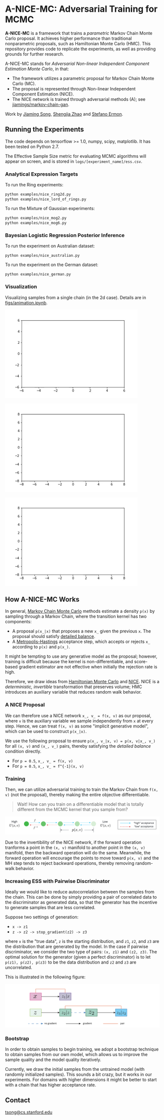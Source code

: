 # A-NICE-MC: Adversarial Training for MCMC

**A-NICE-MC** is a framework that trains a *parametric* Markov Chain Monte Carlo proposal.
It achieves higher performance than traditional nonparametric proposals, such as Hamiltonian Monte Carlo (HMC).
This repository provides code to replicate the experiments, as well as providing grounds for further research.

A-NICE-MC stands for *Adversarial Non-linear Independent Component Estimation Monte Carlo*, in that:
- The framework utilizes a parametric proposal for Markov Chain Monte Carlo (MC).
- The proposal is represented through Non-linear Independent Component Estimation (NICE).
- The NICE network is trained through adversarial methods (A); see [jiamings/markov-chain-gan](https://github.com/jiamings/markov-chain-gan).

Work by [Jiaming Song](tsong.me), [Shengjia Zhao](szhao.me) and [Stefano Ermon](cs.stanford.edu/~ermon).

## Running the Experiments
The code depends on tensorflow >= 1.0, numpy, scipy, matplotlib.
It has been tested on Python 2.7.

The Effective Sample Size metric for evaluating MCMC algorithms will appear on screen, and is stored in `logs/[experiment_name]/ess.csv`.

### Analytical Expression Targets

To run the Ring experiments:
```
python examples/nice_ring2d.py
python examples/nice_lord_of_rings.py
```

To run the Mixture of Gaussian experiments:
```
python examples/nice_mog2.py
python examples/nice_mog6.py
```

### Bayesian Logistic Regression Posterior Inference

To run the experiment on Australian dataset:
```
python examples/nice_australian.py
```

To run the experiment on the German dataset:
```
python examples/nice_german.py
```

### Visualization
Visualizing samples from a single chain (in the 2d case). Details are in [figs/animation.ipynb](figs/animation.ipynb).

![](figs/lord_of_rings.gif)

![](figs/mog2.gif)

![](figs/mog6.gif)


## How A-NICE-MC Works
In general, [Markov Chain Monte Carlo](https://en.wikipedia.org/wiki/Markov_chain_Monte_Carlo) methods estimate a density `p(x)` by sampling through a Markov Chain, where the transition kernel has two components:
- A proposal `p(x_|x)` that proposes a new `x_` given the previous `x`. The proposal should satisfy [detailed balance](https://en.wikipedia.org/wiki/Detailed_balance).
- A [Metropolis-Hastings](https://en.wikipedia.org/wiki/Metropolis%E2%80%93Hastings_algorithm) acceptance step, which accepts or rejects `x_` according to `p(x)` and `p(x_)`.

It might be tempting to use any generative model as the proposal; however, training is difficult because the kernel is non-differentiable, and score-based gradient estimator
are not effective when initially the rejection rate is high.

Therefore, we draw ideas from [Hamiltonian Monte Carlo](https://arxiv.org/pdf/1206.1901.pdf) and [NICE](https://arxiv.org/abs/1410.8516).
NICE is a *deterministic, invertible* transformation that preserves volume; HMC introduces an auxiliary variable that reduces random walk behavior.

### A NICE Proposal

We can therefore use a NICE network `x_, v_ = f(x, v)` as our proposal, where `v` is the auxiliary variable we sample independently from `x` at every step.
Hence, we can treat `f(x, v)` as some "implicit generative model", which can be used to construct `p(x_|x)`.

We use the following proposal to ensure `p(x_, v_|x, v) = p(x, v|x_, v_)` for all `(x, v)` and `(x_, v_)` pairs,
thereby satisfying the *detailed balance* condition directly.
- For `p = 0.5`, `x_, v_ = f(x, v)`
- For `p = 0.5`, `x_, v_ = f^{-1}(x, v)`

### Training

Then, we can utilize adversarial training to train the Markov Chain from `f(x, v)` (not the proposal), 
thereby making the entire objective differentiable.

> Wait! How can you train on a differentiable model that is totally different from the MCMC kernel that you sample from?

![](figs/nice_xv.png)

Due to the invertibility of the NICE network, if the forward operation tranforms a point in the `(x, v)` manifold to another point in the `(x, v)` manifold, then the backward operation will do the same. Meanwhile, the forward operation will encourage the points to move toward `p(x, v)` and the MH step tends to reject backward operations, thereby removing random-walk behavior.

### Increasing ESS with Pairwise Discriminator

Ideally we would like to reduce autocorrelation between the samples from the chain. 
This can be done by simply providing a pair of correlated data to the discriminator as generated data, so that the generator has the incentive to generate samples that are less correlated.

Suppose two settings of generation:

- `x -> z1`
- `z -> z2 -> stop_gradient(z2) -> z3`

where `x` is the "true data", `z` is the starting distribution, and `z1`, `z2`, and `z3` are the distribution that are generated by the model. In the case if pairwise discriminator, we consider the two type of pairs: `(x, z1)` and `(z2, z3)`. The optimal solution for the generator (given a perfect discriminator) is to let `p(z1), p(z2), p(z3)` to be the data distribution and `z2` and `z3` are uncorrelated.

This is illustrated in the following figure:

![](figs/pairwise.png)

### Bootstrap
In order to obtain samples to begin training, we adopt a bootstrap technique to obtain samples from our own model, which allows us to improve the sample quality and the model quality iteratively. 

Currently, we draw the initial samples from the untrained model (with randomly initialized samples). This sounds a bit crazy, but it works in our experiments. For domains with higher dimensions it might be better to start with a chain that has higher acceptance rate.

## Contact
[tsong@cs.stanford.edu](mailto:tsong@cs.stanford.edu)

